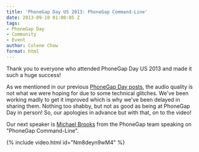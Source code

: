 ```yaml
---
title: 'PhoneGap Day US 2013: PhoneGap Command-Line'
date: 2013-09-10 01:00:05 Z
tags:
- PhoneGap Day
- Community
- Event
author: Colene Chow
format: html
---
```


Thank you to everyone who attended PhoneGap Day US 2013 and made it such a huge success!

As we mentioned in our previous [PhoneGap Day posts](http://phonegap.com/blog/tag/phonegap-day/), the audio quality is not what we were hoping for due to some technical glitches. We've been working madly to get it improved which is why we've been delayed in sharing them. Nothing too shabby, but not as good as being at PhoneGap Day in person! So, our apologies in advance but with that, on to the video!

Our next speaker is [Michael Brooks](http://twitter.com/mwbrooks) from the PhoneGap team speaking on "PhoneGap Command-Line".

{% include video.html id="Nm8deyn9wM4" %}
